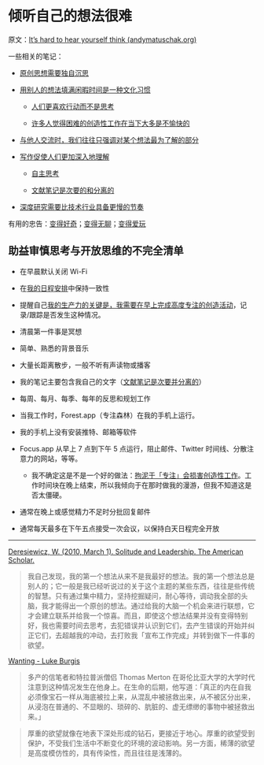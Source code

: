 # 倾听自己的想法很难

原文：[It’s hard to hear yourself think (andymatuschak.org)](https://notes.andymatuschak.org/z3ruCqbkUjU7U8MD5gaMjzmJV4GuENJ3ie1LP)

一些相关的笔记：

- [原创思想需要独自沉思](https://notes.andymatuschak.org/zx7FC6fx77bMkBj26dRPy7BRbYFrj8Lehed)

- [用别人的想法填满闲暇时间是一种文化习惯](https://notes.andymatuschak.org/zDoZS3Wt316napbdaBGU8C8WLVuyPeAu5Bi)

  - [人们更喜欢行动而不是思考](https://notes.andymatuschak.org/zMHvnEVNVQyuU8Uhf4Wij7HnsCD3GgKpAds)

  - [许多人觉得困难的创造性工作在当下大多是不愉快的](https://notes.andymatuschak.org/z2M8gwu3M7qT49TG48bMxH1Ww1yoFmtEYMvt)

- [与他人交流时，我们往往只强调对某个想法最为了解的部分](https://notes.andymatuschak.org/z2XJiXXqRZX7vvTwTDi6x5c1umxancqrCg4y)

- [写作促使人们更加深入地理解](https://notes.andymatuschak.org/z8q1K5a8i95qARkpFwS45qqtQzM8th82TkeUg)

  - [自主思考](https://notes.andymatuschak.org/z4enRPbLXdD8X8hCfVjaRkcGkronvhcfrgSQw)

  - [文献笔记是次要的和分离的](https://notes.andymatuschak.org/z2Eg5jPPg8nBJWLGqJwNo5d15TAoEAXamYV7n)

- [深度研究需要比技术行业具备更慢的节奏](https://notes.andymatuschak.org/zhY2FQgMFwzqH7FKB8bnMvNGng9jmKtYshbu)

有用的忠告：[变得好奇](https://notes.andymatuschak.org/zKvtqpdyujNByokN4fSahKrgNgXxCAWD5gRv)；[变得无聊](https://notes.andymatuschak.org/zrQz6Eqcnrf3QqEf4A92J5bMSwED9KtMZje)；[变得爱玩](https://notes.andymatuschak.org/ziHJKnDvMUWnBBpTEsVg3iVNxKrCieEUaEr)

## 助益审慎思考与开放思维的不完全清单

- 在早晨默认关闭 Wi-Fi

- 在[我的日程安排](https://notes.andymatuschak.org/z3x7AvJgYzmgEY4kcKdSY2aYxdqWYpTyPqRs8)中保持一致性

- 提醒自己[我的生产力的关键是，我需要在早上完成高度专注的创造活动](https://notes.andymatuschak.org/zR9LxW1N893EXwQ3Fma1Gz4xPa1tF2Zd6zZ)，记录/跟踪是否发生这种情况。

- 清晨第一件事是冥想

- 简单、熟悉的背景音乐

- 大量长距离散步，一般不听有声读物或播客

- 我的笔记主要包含我自己的文字（[文献笔记是次要并分离的](https://notes.andymatuschak.org/z2Eg5jPPg8nBJWLGqJwNo5d15TAoEAXamYV7n)）

- 每周、每月、每季、每年的反思和规划工作

- 当我工作时，Forest.app（专注森林）在我的手机上运行。

- 我的手机上没有安装推特、邮箱等软件

- Focus.app 从早上 7 点到下午 5 点运行，阻止邮件、Twitter 时间线、分散注意力的网站，等等。

  - 我不确定这是不是一个好的做法：[拘泥于「专注」会损害创造性工作](https://notes.andymatuschak.org/z8BENejnm5iyqRUodaqyScehdgnuu9b1vn669)。工作时间块在晚上结束，所以我倾向于在那时做我的漫游，但我不知道这是否太僵硬。

- 通常在晚上或感觉精力不足时分批回复邮件

- 通常每天最多在下午五点接受一次会议，以保持白天日程完全开放

------

[Deresiewicz, W. (2010, March 1). Solitude and Leadership. The American Scholar.](https://notes.andymatuschak.org/z2Y4z7zQds4otEhLPcoaDY25eVR7PZBoQA5Q)

> 我自己发现，我的第一个想法从来不是我最好的想法。我的第一个想法总是别人的；它一般是我已经听说过的关于这个主题的某些东西，往往是些传统的智慧。只有通过集中精力，坚持挖掘疑问，耐心等待，调动我全部的头脑，我才能得出一个原创的想法。通过给我的大脑一个机会来进行联想，它才会建立联系并给我一个惊喜。而且，即使这个想法结果并没有变得特别好，我也需要时间去思考，去犯错误并认识到它们，去产生错误的开始并纠正它们，去超越我的冲动，去打败我「宣布工作完成」并转到做下一件事的欲望。

[Wanting - Luke Burgis](https://notes.andymatuschak.org/z4EX4vWeTcxgfaTEpB2cMqD6kW7Mp1cKJNfKt)

> 多产的信笔者和特拉普派僧侣 Thomas Merton 在哥伦比亚大学的大学时代注意到这种情况发生在他身上。在生命的后期，他写道：「真正的内在自我必须像宝石一样从海底被拉上来，从混乱中被拯救出来，从不被区分出来，从浸泡在普通的、不显眼的、琐碎的、肮脏的、虚无缥缈的事物中被拯救出来。」

> 厚重的欲望就像在地表下深处形成的钻石，更接近于地心。厚重的欲望受到保护，不受我们生活中不断变化的环境的波动影响。另一方面，稀薄的欲望是高度模仿性的，具有传染性，而且往往是浅薄的。